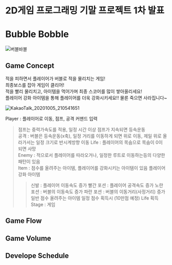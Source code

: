 2D게임 프로그래밍 기말 프로젝트 1차 발표
=============

# Bubble Bobble
![버블바블](https://user-images.githubusercontent.com/34498116/94247286-ddfffc00-ff57-11ea-8378-a34f907a2580.png)

## Game Concept

적을 피하면서 플레이어가 버블로 적을 물리치는 게임!  
최종보스를 잡아 게임이 클리어!   
적을 빨리 물리치고, 아이템을 먹어가며 최종 스코어를 많이 쌓아올리세요!   
플레이어 강화 아이템을 통해 플레이어를 더욱 강화시키세요!! 물론 죽으면 사라집니다~

![KakaoTalk_20201005_210541651](https://user-images.githubusercontent.com/34498116/95080699-731ea400-0753-11eb-862c-1431f229779d.jpg)

Player : 플레이어로 이동, 점프, 공격 커맨드 입력
> 점프는 중력가속도를 적용, 일정 시간 이상 점프가 지속되면 등속운동   
> 공격 : 버블은 등속운동(x축), 일정 거리를 이동하게 되면 위로 이동, 제일 위로 올라가서는 일정 크기로 반시계방향 이동
Life : 플레이어의 목숨으로 목숨이 0이 되면 사망    
Enemy : 적으로서 플레이어를 따라오거나, 일정한 루트로 이동하는등의 다양한 패턴이 있음   
Item : 점수를 올려주는 아이템, 플레이어를 강화시키는 아이템이 있음
> 플레이어 강화 아이템
>> 신발 : 플레이어 이동속도 증가
>> 빨간 포션 : 플레이어 공격속도 증가
>> 노란 포션 : 버블의 이동속도 증가
>> 파란 포션 : 버블의 이동거리(사정거리) 증가
> 일반 점수 올려주는 아이템
>> 일정 점수 획득시 (10만점 예정) Life 획득
Stage : 게임 

## Game Flow

## Game Volume

## Develope Schedule
